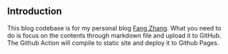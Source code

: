 ## Introduction

This blog codebase is for my personal blog [Fang Zhang](https://fang-zhang.com).
What you need to do is focus on the contents through markdown file and upload it to GitHub. The Github Action will compile to static site and deploy it to Github Pages.
